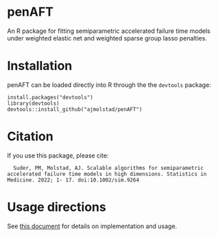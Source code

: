 # penAFT
An R package for fitting semiparametric accelerated failure time models under weighted elastic net and weighted sparse group lasso penalties. 

# Installation
penAFT can be loaded directly into R through the the `devtools` package:
```{r}
install.packages("devtools")
library(devtools)
devtools::install_github("ajmolstad/penAFT")
```
# Citation
If you use this package, please cite: 
```
  Suder, PM, Molstad, AJ. Scalable algorithms for semiparametric accelerated failure time models in high dimensions. Statistics in Medicine. 2022; 1- 17. doi:10.1002/sim.9264
```

# Usage directions
See [this document](https://ajmolstad.github.io/docs/penAFT_Example.html) for details on implementation and usage. 

